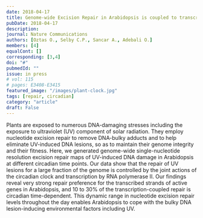 ```yaml
---
date: 2018-04-17
title: Genome-wide Excision Repair in Arabidopsis is coupled to transcription and reflects circadian gene expression patterns. 
pubDate: 2018-04-17
description: 
journal: Nature Communications
authors: [Oztas O., Selby C.P., Sancar A., Adebali O.]
members: [4]
equalCont: []
corresponding: [3,4]
doi: "#"
pubmedId: ""
issue: in press
# vol: 115
# pages: E3408-E3415
featured_image: "/images/plant-clock.jpg"
tags: [repair, circadian]
category: "article"
draft: False
---
```


Plants are exposed to numerous DNA-damaging stresses including the exposure to ultraviolet (UV) component of solar radiation. They employ nucleotide excision repair to remove DNA-bulky adducts and to help eliminate UV-induced DNA lesions, so as to maintain their genome integrity and their fitness. Here, we generated genome-wide single-nucleotide resolution excision repair maps of UV-induced DNA damage in Arabidopsis at different circadian time points. Our data show that the repair of UV lesions for a large fraction of the genome is controlled by the joint actions of the circadian clock and transcription by RNA polymerase II. Our findings reveal very strong repair preference for the transcribed strands of active genes in Arabidopsis, and 10 to 30% of the transcription-coupled repair is circadian time-dependent. This dynamic range in nucleotide excision repair levels throughout the day enables Arabidopsis to cope with the bulky DNA lesion-inducing environmental factors including UV.